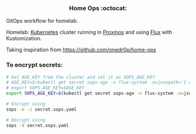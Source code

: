 <div align="center">

### Home Ops :octocat:

</div>

GitOps workflow for homelab.

Homelab:
[Kubernetes](https://kubernetes.io/) cluster running in [Proxmox](https://www.proxmox.com/) and using [Flux](https://github.com/fluxcd/flux2) with Kustomization.

Taking inspiration from https://github.com/onedr0p/home-ops

### To encrypt secrets:

```sh
# Get AGE_KEY from the cluster and set it as SOPS_AGE_KEY
# AGE_KEY=$(kubectl get secret sops-age -n flux-system -o=jsonpath='{.data}' | jq -r '."age.agekey"' | base64 --decode)
# export SOPS_AGE_KEY=$AGE_KEY
export SOPS_AGE_KEY=$(kubectl get secret sops-age -n flux-system -o=jsonpath='{.data}' | jq -r '."age.agekey"' | base64 --decode | tail -n 1)

# Encrypt using
sops -e -i secret.sops.yaml

# Decrypt using
sops -d secret.sops.yaml
```
